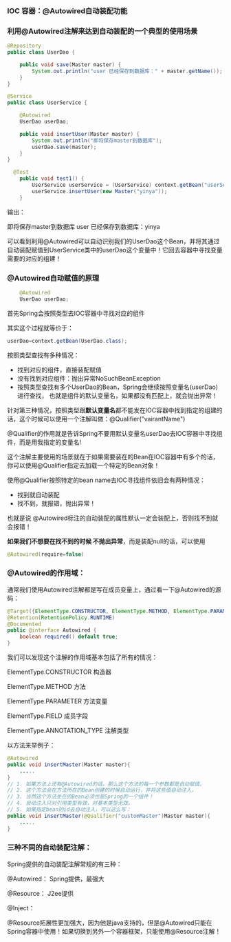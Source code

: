 ### IOC 容器：@Autowired自动装配功能 

### 利用@Autowired注解来达到自动装配的一个典型的使用场景

```java
@Repository
public class UserDao {

    public void save(Master master) {
        System.out.println("user 已经保存到数据库：" + master.getName());
    }
}
```

```java
@Service
public class UserService {

    @Autowired
    UserDao userDao;

    public void insertUser(Master master) {
        System.out.println("即将保存master到数据库");
        userDao.save(master);
    }
}
```

```java
  @Test
    public void test1() {
        UserService userService = (UserService) context.getBean("userService");
        userService.insertUser(new Master("yinya"));
    }
```

输出：

即将保存master到数据库
user 已经保存到数据库：yinya



可以看到利用@Autowired可以自动识别我们的UserDao这个Bean，并将其通过自动装配赋值到UserService类中的userDao这个变量中！它回去容器中寻找变量需要的对应的组建！

### @Autowired自动赋值的原理

```java
    @Autowired
    UserDao userDao;
```

首先Spring会按照类型去IOC容器中寻找对应的组件

其实这个过程就等价于：

```java
userDao=context.getBean(UserDao.class);
```

按照类型查找有多种情况：

- 找到对应的组件，直接装配赋值
- 没有找到对应组件：抛出异常NoSuchBeanException
- 按照类型查找有多个UserDao的Bean，Spring会继续按照变量名(userDao)进行查找， 也就是组件的默认变量名，如果都没有匹配上，就会抛出异常！

针对第三种情况，按照类型跟**默认变量名**都不能发在IOC容器中找到指定的组建的话，这个时候可以使用一个注解叫做：@Qualifier("vairantName")

@Qualifier的作用就是告诉Spring不要用默认变量名userDao去IOC容器中寻找组件，而是用我指定的变量名!

这个注解主要使用的场景就在于如果需要装在的Bean在IOC容器中有多个的话，你可以使用@Qualifier指定去加载一个特定的Bean对象！

使用@Qualifier按照特定的bean name去IOC寻找组件依旧会有两种情况：

- 找到就自动装配
- 找不到，就报错，抛出异常！

也就是说 @Autowired标注的自动装配的属性默认一定会装配上，否则找不到就会报错！

**如果我们不想要在找不到的时候 不抛出异常**，而是装配null的话，可以使用

```java
@Autowired(require=false)
```



### @Autowired的作用域：

通常我们使用Autowired注解都是写在成员变量上，通过看一下@Autowired的源码：

```java
@Target({ElementType.CONSTRUCTOR, ElementType.METHOD, ElementType.PARAMETER, ElementType.FIELD, ElementType.ANNOTATION_TYPE})
@Retention(RetentionPolicy.RUNTIME)
@Documented
public @interface Autowired {
    boolean required() default true;
}
```

我们可以发现这个注解的作用域基本包括了所有的情况：

ElementType.CONSTRUCTOR 构造器

ElementType.METHOD 方法

ElementType.PARAMETER 方法变量

ElementType.FIELD 成员字段

ElementType.ANNOTATION_TYPE 注解类型

以方法来举例子：

```java
@Autowired
public void insertMaster(Master master){
    .....
}
// 1. 如果方法上还有@Autowired的话，那么这个方法的每一个参数都是自动赋值。
// 2. 这个方法会在方法所在的Bean创建的时候自动运行，并将这些值自动注入，
// 3. 当然这个方法坐在的Bean必须也是Spring的一个组件！
// 4. 自动注入只对引用类型有效，对基本类型无效。
// 5. 如果指定bean的id去自动注入，可以这么写：
public void insertMaster(@Qualifier("customMaster")Master master){
    .....
}

```

### 三种不同的自动装配注解：

Spring提供的自动装配注解常规的有三种：

@Autowired： Spring提供，最强大

@Resource： J2ee提供

@Inject：

@Resource拓展性更加强大，因为他是java支持的，但是@Autowired只能在Spring容器中使用！如果切换到另外一个容器框架，只能使用@Resource注解！
